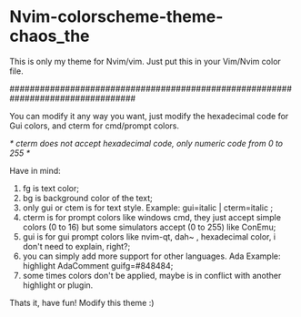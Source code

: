 # Nvim-colorscheme-theme-chaos_the
This is only my theme for Nvim/vim. Just put this in your Vim/Nvim color file.

#################################################################################

You can modify it any way you want, just modify the hexadecimal code for Gui colors, and cterm for cmd/prompt colors.

_* cterm does not accept hexadecimal code, only numeric code from 0 to 255 *_

Have in mind:

1. fg is text color;
2. bg is background color of the text;
3. only gui or ctem is for text style.   Example: gui=italic  |  cterm=italic ;
4. cterm is for prompt colors like windows cmd, they just accept simple colors (0 to 16) but some simulators accept (0 to 255) like ConEmu;
5. gui is for gui prompt colors like nvim-qt, dah~ , hexadecimal color, i don't need to explain, right?;
6. you can simply add more support for other languages. Ada Example:   highlight AdaComment guifg=#848484;
7. some times colors don't be applied, maybe is in conflict with another highlight or plugin.

Thats it, have fun! Modify this theme :)
